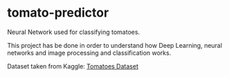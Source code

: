 # tomato-predictor
Neural Network used for classifying tomatoes.

This project has be done in order to understand how Deep Learning, neural networks and image processing and classification works.

 Dataset taken from Kaggle: [Tomatoes Dataset](https://www.kaggle.com/datasets/enalis/tomatoes-dataset)
